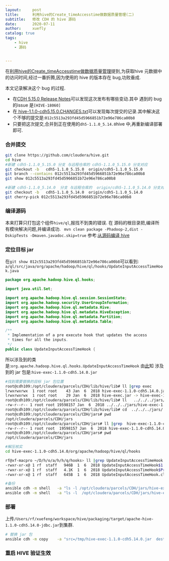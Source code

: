 ```yaml
---
layout:     post
title:      利用hive的Create_timeAccesstime做数据质量管理(二)
subtitle:   修改 CDH 的 hive 源码
date:       2020-07-11
author:     xuefly
catalog: true
tags:
    - hive
    - 源码


---
```



在[利用hive的Create_timeAccesstime做数据质量管理](https://silvermissile.github.io/2020/07/07/%E5%88%A9%E7%94%A8hive%E7%9A%84Create_timeAccesstime%E5%81%9A%E6%95%B0%E6%8D%AE%E8%B4%A8%E9%87%8F/)提到,为获取hive 元数据中的访问时间,经过一番折腾,因为使用的 hive 的版本存在 bug,功败垂成.

本文记录解决这个 bug 的过程.


 - 在[CDH 5.15.0 Release Notes](http://archive.cloudera.com/cdh5/cdh/5/hive-1.1.0-cdh5.15.0.releasenotes.html)可以发现这次发布有哪些变动.其中 遇到的 bug 的issue 是`[HIVE-18060]`
- 在[ hive-1.1.0-cdh5.15.0.CHANGES.txt](http://archive.cloudera.com/cdh5/cdh/5/hive-1.1.0-cdh5.15.0.CHANGES.txt)可以发现每次提交的记录.其中解决这个不够的提交是:`012c5513a293fd45d5966851b72e96e786ca00b8`
- 只要把这次提交,合并到正在使用的`dh5-1.1.0_5.14.0`hive 中,再重新编译部署即可.


### 合并提交
``` sh
git clone https://github.com/cloudera/hive.git
cd hive
#新建 cdh5-1.1.0_5.15.0 分支 与远程仓库的 cdh5-1.1.0_5.15.0 分支对应
git checkout -b   cdh5-1.1.0_5.15.0  origin/cdh5-1.1.0_5.15.0
git branch --contains 012c5513a293fd45d5966851b72e96e786ca00b8
git show 012c5513a293fd45d5966851b72e96e786ca00b8

#新建 cdh5-1.1.0_5.14.0  分支 与远程仓库的  origin/cdh5-1.1.0_5.14.0 分支对应
git checkout -b   cdh5-1.1.0_5.14.0  origin/cdh5-1.1.0_5.14.0
git cherry-pick 012c5513a293fd45d5966851b72e96e786ca00b8
```
### 编译源码
本来打算只打包这个组件`hive/ql`,报找不到类的错误.
在 源码的根目录把,编译所有模块解决问题,并编译成功.
` mvn clean package -Phadoop-2,dist -DskipTests -Dmaven.javadoc.skip=true`
参考:[从源码编译 hive](https://cwiki.apache.org/confluence/display/Hive/GettingStarted#GettingStarted-BuildingHivefromSource)
### 定位目标 jar
在`git show 012c5513a293fd45d5966851b72e96e786ca00b8`可以看到:
`a/ql/src/java/org/apache/hadoop/hive/ql/hooks/UpdateInputAccessTimeHook.java`
``` java
package org.apache.hadoop.hive.ql.hooks;

import java.util.Set;

import org.apache.hadoop.hive.ql.session.SessionState;
import org.apache.hadoop.security.UserGroupInformation;
import org.apache.hadoop.hive.ql.metadata.Hive;
import org.apache.hadoop.hive.ql.metadata.HiveException;
import org.apache.hadoop.hive.ql.metadata.Partition;
import org.apache.hadoop.hive.ql.metadata.Table;

/**
 * Implementation of a pre execute hook that updates the access
 * times for all the inputs.
 */
public class UpdateInputAccessTimeHook {
```
所以涉及到的类是:`org.apache.hadoop.hive.ql.hooks.UpdateInputAccessTimeHook`
由[此](https://jar-download.com/artifacts/org.apache.hive/hive-exec/3.1.0/source-code/org/apache/hadoop/hive/ql/hooks/UpdateInputAccessTimeHook.java)知
涉及到的 jar 包是:`hive-exec-1.1.0-cdh5.14.0.jar`


``` sh
#找到需要替换的目标 jar 包位置
root@cdh109:/opt/cloudera/parcels/CDH/lib/hive/lib# ll |grep exec
lrwxrwxrwx  1 root root    43 Jan  6  2018 hive-exec-1.1.0-cdh5.14.0.jar -> ../../../jars/hive-exec-1.1.0-cdh5.14.0.jar
lrwxrwxrwx  1 root root    29 Jan  6  2018 hive-exec.jar -> hive-exec-1.1.0-cdh5.14.0.jar
root@cdh109:/opt/cloudera/parcels/CDH/lib/hive/lib# ll   ../../../jars/hive-exec-1.1.0-cdh5.14.0.jar
-rw-r--r-- 1 root root 19598157 Jan  6  2018 ../../../jars/hive-exec-1.1.0-cdh5.14.0.jar
root@cdh109:/opt/cloudera/parcels/CDH/lib/hive/lib# cd  ../../../jars/
root@cdh109:/opt/cloudera/parcels/CDH/jars# pwd
/opt/cloudera/parcels/CDH/jars
root@cdh109:/opt/cloudera/parcels/CDH/jars# ll |grep  hive-exec-1.1.0-cdh5.14.0.jar
-rw-r--r-- 1 root root  19598157 Jan  6  2018 hive-exec-1.1.0-cdh5.14.0.jar
root@cdh109:/opt/cloudera/parcels/CDH/jars# pwd
/opt/cloudera/parcels/CDH/jars

#解压核实
cd hive-exec-1.1.0-cdh5.14.0/org/apache/hadoop/hive/ql/hooks

rf@xf-macpro ~/D/h/o/a/h/h/q/hooks> ll |grep UpdateInputAccessTimeHook.
-rwxr-xr-x@ 1 rf  staff   946B  1  6  2018 UpdateInputAccessTimeHook$1.class
-rwxr-xr-x@ 1 rf  staff   4.1K  1  6  2018 UpdateInputAccessTimeHook$PreExec.class
-rwxr-xr-x@ 1 rf  staff   645B  1  6  2018 UpdateInputAccessTimeHook.class
```



``` sh
#备份
ansible cdh -m shell   -a "ls -l /opt/cloudera/parcels/CDH/jars/hive-exec-1.1.0-cdh5.14.0.jar  "
ansible cdh -m shell   -a "ls -l  /opt/cloudera/parcels/CDH/jars/hive-exec-1.1.0-cdh5.14.0.jar.old"
```

### 部署

上传`/Users/rf/xuefeng/workspace/hive/packaging/target/apache-hive-1.1.0-cdh5.14.0-jdbc.jar`到集群.

``` sh
# 替换 jar 包
ansible cdh -m copy    -a "src=/tmp/hive-exec-1.1.0-cdh5.14.0.jar  dest=/opt/cloudera/parcels/CDH/jars/hive-exec-1.1.0-cdh5.14.0.jar"
```
### 重启 HIVE 验证生效
